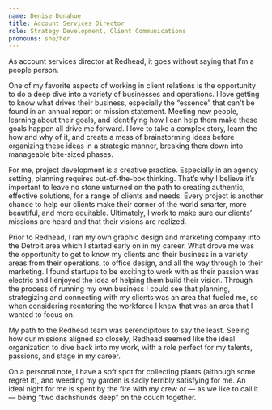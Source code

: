 ```yaml
---
name: Denise Donahue
title: Account Services Director
role: Strategy Development, Client Communications
pronouns: she/her
---
```


As account services director at Redhead, it goes without saying that I’m a
people person.

One of my favorite aspects of working in client relations is the opportunity to
do a deep dive into a variety of businesses and operations. I love getting to
know what drives their business, especially the “essence” that can't be
found in an annual report or mission statement. Meeting new people, learning
about their goals, and identifying how I can help them make these goals
happen all drive me forward. I love to take a complex story, learn the how
and why of it, and create a mess of brainstorming ideas before organizing
these ideas in a strategic manner, breaking them down into manageable
bite-sized phases.

For me, project development is a creative practice. Especially in an agency
setting, planning requires out-of-the-box thinking. That’s why I believe it’s
important to leave no stone unturned on the path to creating authentic,
effective solutions, for a range of clients and needs. Every project is another
chance to help our clients make their corner of the world smarter, more
beautiful, and more equitable. Ultimately, I work to make sure our clients’
missions are heard and that their visions are realized.

Prior to Redhead, I ran my own graphic design and marketing company into the
Detroit area which I started early on in my career. What drove me was the
opportunity to get to know my clients and their business in a variety areas from
their operations, to office design, and all the way through to their marketing.
I found startups to be exciting to work with as their passion was electric and I
enjoyed the idea of helping them build their vision. Through the process of
running my own business I could see that planning, strategizing and connecting
with my clients was an area that fueled me, so when considering reentering the
workforce I knew that was an area that I wanted to focus on.

My path to the Redhead team was serendipitous to say the least. Seeing how our
missions aligned so closely, Redhead seemed like the ideal organization to dive
back into my work, with a role perfect for my talents, passions, and stage in my
career.

On a personal note, I have a soft spot for collecting plants (although some
regret it), and weeding my garden is sadly terribly satisfying for me. An ideal
night for me is spent by the fire with my crew or — as we like to call it —
being “two dachshunds deep” on the couch together.
